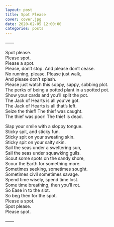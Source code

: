 ```yaml
---
layout: post
title: Spot Please
cover: cover.jpg
date: 2020-02-05 12:00:00
categories: posts
---
```


——

Spot please.  
Please spot.  
Please a spot.   
Please, don’t stop. And please don’t cease.   
No running, please. Please just walk,  
And please don’t splash.  
Please just watch this soppy, sappy, sobbing plot.  
The perks of being a potted plant in a spotted pot.  
Show your cards and you’ll split the pot.  
The Jack of Hearts is all you’ve got.  
The Jack of Hearts is all that’s left.  
Seize the thief! The thief was caught.  
The thief was poor! The thief is dead.  
  
Slap your smile with a sloppy tongue.  
Sticky spit, and sticky fun.  
Sticky spit on your sweating skin.  
Sticky spit on your salty skin.  
Sail the seas under a sweltering sun,  
Sail the seas under squawking gulls.  
Scout some spots on the sandy shore,  
Scour the Earth for something more.  
Sometimes seeking, sometimes sought.  
Sometimes civil sometimes savage.  
Spend time wisely, spend time lost.  
Some time breathing, then you’ll rot.  
So Ease in to the slot.  
So beg then for the spot.  
Please a spot.  
Spot please.  
Please spot.  

——
